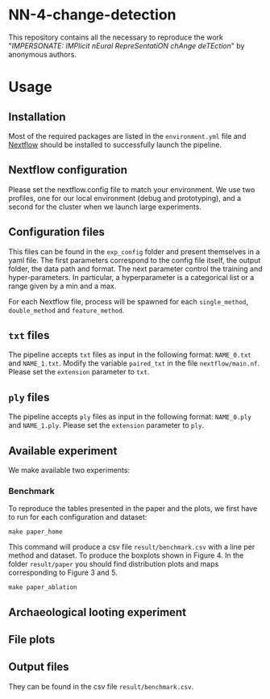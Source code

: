 # NN-4-change-detection

This repository contains all the necessary to reproduce the work "*IMPERSONATE: IMPlicit nEural RepreSentatiON chAnge deTEction*" by anonymous authors.


<!-- Peter Naylor, Diego Di Carlo, Arianna Traviglia, Makoto Yamada and Marco Fiorucci. -->
<!-- You can find the paper [here](not working) (UNPUBLISHED). -->

# Usage

## Installation
Most of the required packages are listed in the `environment.yml` file and [Nextflow](https://www.nextflow.io/) should be installed to successfully launch the pipeline.

## Nextflow configuration
Please set the nextflow.config file to match your environment.
We use two profiles, one for our local environment (debug and prototyping), and a second for the cluster when we launch large experiments.
## Configuration files

This files can be found in the `exp_config` folder and present themselves in a yaml file.
The first parameters correspond to the config file itself, the output folder, the data path and format.
The next parameter control the training and hyper-parameters.
In particular, a hyperparameter is a categorical list or a range given by a min and a max.

For each Nextflow file, process will be spawned for each `single_method`, `double_method` and `feature_method`.


## `txt` files

The pipeline accepts `txt` files as input in the following format: `NAME_0.txt` and `NAME_1.txt`.
Modify the variable `paired_txt` in the file `nextflow/main.nf`.
Please set the `extension` parameter to `txt`.

## `ply` files

The pipeline accepts `ply` files as input in the following format: `NAME_0.ply` and `NAME_1.ply`.
Please set the `extension` parameter to `ply`.

## Available experiment

We make available two experiments:

### Benchmark
To reproduce the tables presented in the paper and the plots, we first have to run for each configuration and dataset:
```
make paper_home
```
This command will produce a csv file `result/benchmark.csv` with a line per method and dataset.
To produce the boxplots shown in Figure 4.
In the folder `result/paper` you should find distribution plots and maps corresponding to Figure 3 and 5.



```
make paper_ablation
```

## Archaeological looting experiment




## File plots


## Output files

They can be found in the csv file `result/benchmark.csv`.
